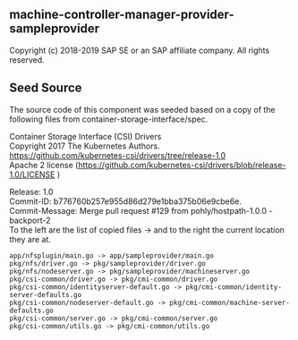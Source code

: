 ## machine-controller-manager-provider-sampleprovider
Copyright (c) 2018-2019 SAP SE or an SAP affiliate company. All rights reserved.

## Seed Source

The source code of this component was seeded based on a copy of the following files from container-storage-interface/spec. 

Container Storage Interface (CSI) Drivers  
Copyright 2017 The Kubernetes Authors.  
https://github.com/kubernetes-csi/drivers/tree/release-1.0  
Apache 2 license (https://github.com/kubernetes-csi/drivers/blob/release-1.0/LICENSE )

Release: 1.0  
Commit-ID: b776760b257e955d86d279e1bba375b06e9cbe6e.  
Commit-Message:  Merge pull request #129 from pohly/hostpath-1.0.0 -backport-2  
To the left are the list of copied files -> and to the right the current location they are at.  

    app/nfsplugin/main.go -> app/sampleprovider/main.go
    pkg/nfs/driver.go -> pkg/sampleprovider/driver.go
    pkg/nfs/nodeserver.go -> pkg/sampleprovider/machineserver.go
    pkg/csi-common/driver.go -> pkg/cmi-common/driver.go
    pkg/csi-common/identityserver-default.go -> pkg/cmi-common/identity-server-defaults.go
    pkg/csi-common/nodeserver-default.go -> pkg/cmi-common/machine-server-defaults.go
    pkg/csi-common/server.go -> pkg/cmi-common/server.go
    pkg/csi-common/utils.go -> pkg/cmi-common/utils.go


